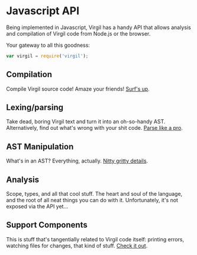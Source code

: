# Javascript API

Being implemented in Javascript, Virgil has a handy API that allows
analysis and compilation of Virgil code from Node.js or the browser.

Your gateway to all this goodness:

```javascript
var virgil = require('virgil');
```

## Compilation

Compile Virgil source code!  Amaze your friends!  [Surf's up](api/compile.md).

## Lexing/parsing

Take dead, boring Virgil text and turn it into an oh-so-handy AST.
Alternatively, find out what's wrong with your shit code.
[Parse like a pro](api/parsing.md).

## AST Manipulation

What's in an AST?  Everything, actually.  [Nitty gritty details](api.ast.md).

## Analysis

Scope, types, and all that cool stuff.  The heart and soul of the language,
and the root of all neat things you can do with it.  Unfortunately, it's
not exposed via the API yet...

## Support Components

This is stuff that's tangentially related to Virgil code itself: printing
errors, watching files for changes, that kind of stuff.  [Check it out](api/support.md).
